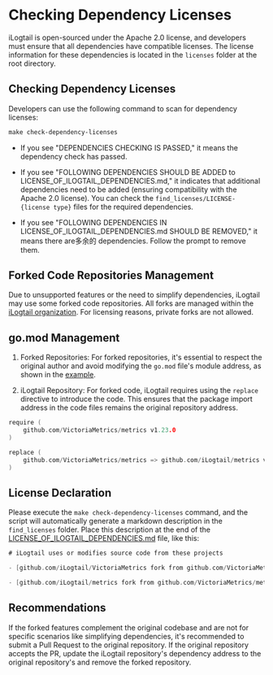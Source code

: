 # Checking Dependency Licenses

iLogtail is open-sourced under the Apache 2.0 license, and developers must ensure that all dependencies have compatible licenses. The license information for these dependencies is located in the `licenses` folder at the root directory.

## Checking Dependency Licenses

Developers can use the following command to scan for dependency licenses:

```makefile
make check-dependency-licenses
```

- If you see "DEPENDENCIES CHECKING IS PASSED," it means the dependency check has passed.

- If you see "FOLLOWING DEPENDENCIES SHOULD BE ADDED to LICENSE_OF_ILOGTAIL_DEPENDENCIES.md," it indicates that additional dependencies need to be added (ensuring compatibility with the Apache 2.0 license). You can check the `find_licenses/LICENSE-{license type}` files for the required dependencies.

- If you see "FOLLOWING DEPENDENCIES IN LICENSE_OF_ILOGTAIL_DEPENDENCIES.md SHOULD BE REMOVED," it means there are多余的 dependencies. Follow the prompt to remove them.

## Forked Code Repositories Management

Due to unsupported features or the need to simplify dependencies, iLogtail may use some forked code repositories. All forks are managed within the [iLogtail organization](https://github.com/iLogtail). For licensing reasons, private forks are not allowed.

## go.mod Management

1. Forked Repositories: For forked repositories, it's essential to respect the original author and avoid modifying the `go.mod` file's module address, as shown in the [example](https://github.com/iLogtail/go-mysql/blob/master/go.mod).

2. iLogtail Repository: For forked code, iLogtail requires using the `replace` directive to introduce the code. This ensures that the package import address in the code files remains the original repository address.

```go
require (
    github.com/VictoriaMetrics/metrics v1.23.0
)

replace (
    github.com/VictoriaMetrics/metrics => github.com/iLogtail/metrics v1.23.0-ilogtail
)
```

## License Declaration

Please execute the `make check-dependency-licenses` command, and the script will automatically generate a markdown description in the `find_licenses` folder. Place this description at the end of the [LICENSE_OF_ILOGTAIL_DEPENDENCIES.md](../../../../licenses/LICENSE_OF_ILOGTAIL_DEPENDENCIES.md) file, like this:

```go
# iLogtail uses or modifies source code from these projects

- [github.com/iLogtail/VictoriaMetrics fork from github.com/VictoriaMetrics/VictoriaMetrics](http://github.com/iLogtail/VictoriaMetrics) based on Apache-2.0

- [github.com/iLogtail/metrics fork from github.com/VictoriaMetrics/metrics](http://github.com/iLogtail/metrics) based on MIT
```

## Recommendations

If the forked features complement the original codebase and are not for specific scenarios like simplifying dependencies, it's recommended to submit a Pull Request to the original repository. If the original repository accepts the PR, update the iLogtail repository's dependency address to the original repository's and remove the forked repository.
